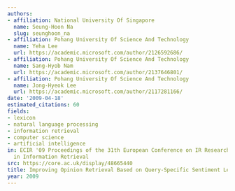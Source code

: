 ```yaml
---
authors:
- affiliation: National University Of Singapore
  name: Seung-Hoon Na
  slug: seunghoon_na
- affiliation: Pohang University Of Science And Technology
  name: Yeha Lee
  url: https://academic.microsoft.com/author/2126592686/
- affiliation: Pohang University Of Science And Technology
  name: Sang-Hyob Nam
  url: https://academic.microsoft.com/author/2137646801/
- affiliation: Pohang University Of Science And Technology
  name: Jong-Hyeok Lee
  url: https://academic.microsoft.com/author/2117281166/
date: '2009-04-18'
estimated_citations: 60
fields:
- lexicon
- natural language processing
- information retrieval
- computer science
- artificial intelligence
in: ECIR '09 Proceedings of the 31th European Conference on IR Research on Advances
  in Information Retrieval
src: https://core.ac.uk/display/48665440
title: Improving Opinion Retrieval Based on Query-Specific Sentiment Lexicon
year: 2009
---
```

